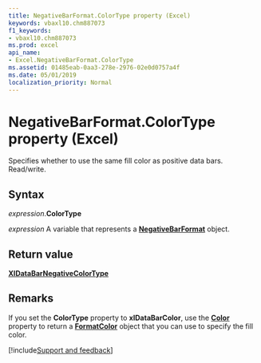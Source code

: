 ```yaml
---
title: NegativeBarFormat.ColorType property (Excel)
keywords: vbaxl10.chm887073
f1_keywords:
- vbaxl10.chm887073
ms.prod: excel
api_name:
- Excel.NegativeBarFormat.ColorType
ms.assetid: 01485eab-0aa3-278e-2976-02e0d0757a4f
ms.date: 05/01/2019
localization_priority: Normal
---
```



# NegativeBarFormat.ColorType property (Excel)

Specifies whether to use the same fill color as positive data bars. Read/write.


## Syntax

_expression_.**ColorType**

_expression_ A variable that represents a **[NegativeBarFormat](Excel.NegativeBarFormat.md)** object.


## Return value

**[XlDataBarNegativeColorType](Excel.XlDataBarNegativeColorType.md)**


## Remarks

If you set the **ColorType** property to **xlDataBarColor**, use the **[Color](Excel.NegativeBarFormat.Color.md)** property to return a **[FormatColor](Excel.FormatColor.md)** object that you can use to specify the fill color.




[!include[Support and feedback](~/includes/feedback-boilerplate.md)]